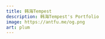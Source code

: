 ```yaml
---
title: 韩海Tempest
description: 韩海Tempest's Portfolio
image: https://antfu.me/og.png
art: plum
---
```


<ListPosts only-date type="blog" />
